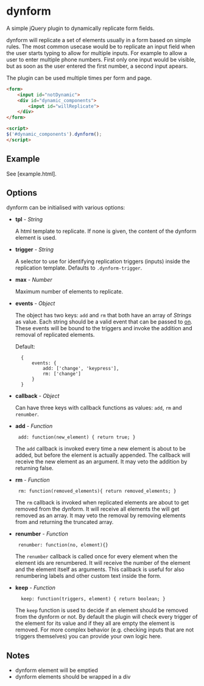 dynform
=======

A simple jQuery plugin to dynamically replicate form fields.

dynform will replicate a set of elements usually in a form based on simple rules.
The most common usecase would be to replicate an input field when the user
starts typing to allow for multiple inputs. For example to allow a user to enter
multiple phone numbers. First only one input would be visible, but as soon as
the user entered the first number, a second input apears.

The plugin can be used multiple times per form and page.

```html
<form>
	<input id="notDynamic">
	<div id="dynamic_components">
		<input id="willReplicate">
	</div>
</form>

<script>
$('#dynamic_components').dynform();
</script>
```

## Example

See [example.html].

## Options

dynform can be initialised with various options:

* **tpl** - *String*

	A html template to replicate. If none is given, the content of the dynform
	element is used.
* **trigger** - *String*

	A selector to use for identifying replication triggers (inputs) inside the replication template. Defaults to `.dynform-trigger`.
* **max** - *Number*

	Maximum number of elements to replicate.
* **events** - *Object*

	The object has two keys: `add` and `rm` that both have an array of *Strings* as value. Each string should be a valid event that can be passed
	to [on](http://api.jquery.com/on/). These events will be bound to the triggers and invoke the addition and removal of replicated elements.

	Default:

		{
			events: {
				add: ['change', 'keypress'],
				rm: ['change']
			}
		}
* **callback** - *Object*

	Can have three keys with callback functions as values: `add`, `rm` and `renumber`.
 * **add** - *Function*

 		add: function(new_element) { return true; }

 	The `add` callback is invoked every time a new element is about to be added,
 	but before the element is actually appended. The callback will receive the
 	new element as an argument. It may veto the addition by returning false.
 * **rm** - *Function*

 		rm: function(removed_elements){ return removed_elements; }

 	The `rm` callback is invoked when replicated elements are about to get removed from the dynform. It will receive all elements the will get removed as an array. It may veto the removal by removing elements from and returning the truncated array.
 * **renumber** - *Function*

		renumber: function(no, element){}

	The `renumber` callback is called once for every element when the element ids are renumbered. It will receive the number of the element and the element itself as arguments. This callback is useful for also renumbering labels and other custom text inside the form.
* **keep** - *Function*

		keep: function(triggers, element) { return boolean; }

	The `keep` function is used to decide if an element should be removed from the dynform or not. By default the plugin will check every trigger of the element for its value and if they all are empty the element is removed. For more complex behavior (e.g. checking inputs that are not triggers themselves) you can provide your own logic here.

## Notes

* dynform element will be emptied
* dynform elements should be wrapped in a div